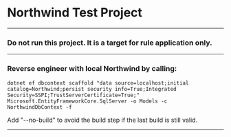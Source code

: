 # Northwind Test Project
***

### Do not run this project.  It is a target for rule application only.

***

### Reverse engineer with local Northwind by calling:

```
dotnet ef dbcontext scaffold "data source=localhost;initial catalog=Northwind;persist security info=True;Integrated Security=SSPI;TrustServerCertificate=True;" Microsoft.EntityFrameworkCore.SqlServer -o Models -c NorthwindDbContext -f

```

Add "--no-build" to avoid the build step if the last build is still valid.

***
